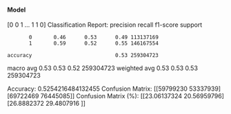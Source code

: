 #### Model
[0 0 1 ... 1 1 0]
Classification Report:
              precision    recall  f1-score   support

           0       0.46      0.53      0.49 113137169
           1       0.59      0.52      0.55 146167554

    accuracy                           0.53 259304723
   macro avg       0.53      0.53      0.52 259304723
weighted avg       0.53      0.53      0.53 259304723

Accuracy: 0.5254216484132455
Confusion Matrix:
[[59799230 53337939]
 [69722469 76445085]]
Confusion Matrix (%):
[[23.06137324 20.56959796]
 [26.8882372  29.4807916 ]]
